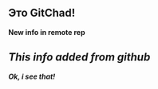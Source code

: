 ## Это GitChad!

__New info in remote rep__

## _This info added from github_

__*Ok, i see that!*__
